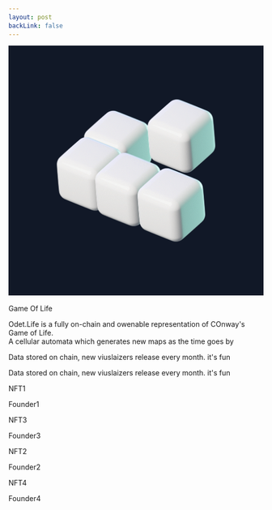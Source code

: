 ```yaml
---
layout: post
backLink: false
---
```


<div class="flex flex-col justify-center items-center h-screen bg-gray-900 text-gray-300 p-4 md:p-20 space-y-3">
  <div class="flex flex-col md:flex-row justify-evenly items-center">
    <div class="w-1/3">
      <img src="assets/GoL1bbg.gif">
    </div>
    <div class="grid place-content-center">
      <p class="text-gray-200 text-5xl md:text-7xl font-bold text-center mb-4 md:mb-8">Game Of Life</p>
      <p class="font-mono">Odet.Life is a fully on-chain and owenable representation of COnway's Game of Life. <br> A cellular automata which generates new maps as the time goes by</p>
      <p class="text-xl">Data stored on chain, new viuslaizers release every month. it's fun</p>
      <p class="text-xl font-special">Data stored on chain, new viuslaizers release every month. it's fun</p>
    </div>
  </div>
  <div class="flex flex-row w-full justify-evenly">
    <div class="space-y-4">
      <div>
        <p>NFT1</p>
        <p>Founder1</p>
      </div>
      <div>
        <p>NFT3</p>
        <p>Founder3</p>
      </div>
    </div>
    <div class="space-y-4">
      <div>
        <p>NFT2</p>
        <p>Founder2</p>
      </div>
      <div>
        <p>NFT4</p>
        <p>Founder4</p>
      </div>
    </div>
  </div>
</div>
